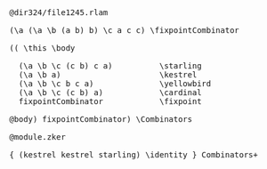 <pre>

@dir324/file1245.rlam

(\a (\a \b (a b) b) \c a c c) \fixpointCombinator

(( \this \body

  (\a \b \c (c b) c a)          \starling
  (\a \b a)                     \kestrel
  (\a \b \c b c a)              \yellowbird
  (\a \b \c (c b) a)            \cardinal
  fixpointCombinator            \fixpoint

@body) fixpointCombinator) \Combinators

@module.zker

{ (kestrel kestrel starling) \identity } Combinators+

</pre>
